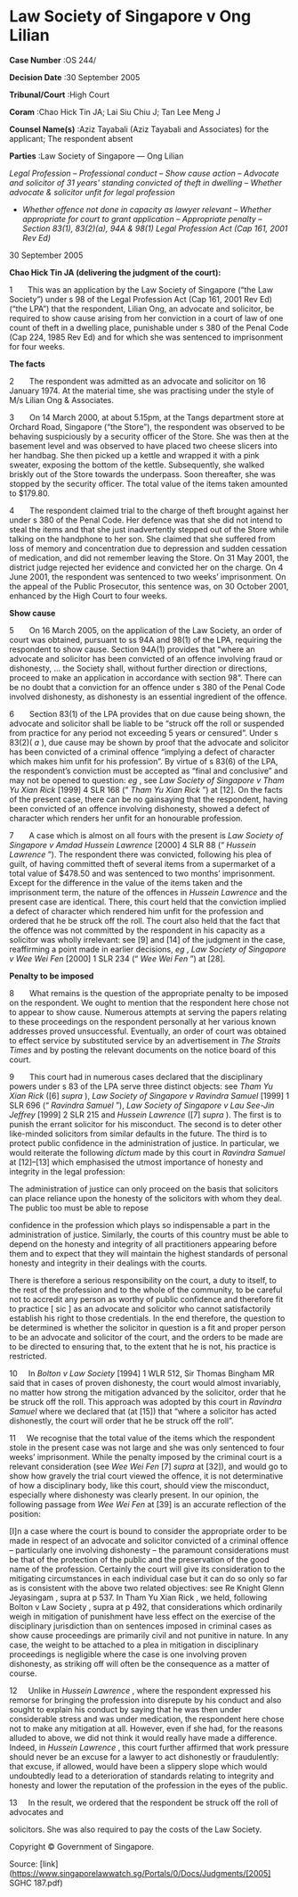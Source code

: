 # Law Society of Singapore v Ong Lilian 



**Case Number** :OS 244/ 

**Decision Date** :30 September 2005 

**Tribunal/Court** :High Court 

**Coram** :Chao Hick Tin JA; Lai Siu Chiu J; Tan Lee Meng J 

**Counsel Name(s)** :Aziz Tayabali (Aziz Tayabali and Associates) for the applicant; The respondent absent 

**Parties** :Law Society of Singapore — Ong Lilian 

_Legal Profession_ – _Professional conduct_ – _Show cause action_ – _Advocate and solicitor of 31 years' standing convicted of theft in dwelling_ – _Whether advocate & solicitor unfit for legal profession_ 

- _Whether offence not done in capacity as lawyer relevant_ – _Whether appropriate for court to grant application_ – _Appropriate penalty_ – _Section 83(1), 83(2)(a), 94A & 98(1) Legal Profession Act (Cap 161, 2001 Rev Ed)_ 

30 September 2005 

**Chao Hick Tin JA (delivering the judgment of the court):** 

1       This was an application by the Law Society of Singapore (“the Law Society”) under s 98 of the Legal Profession Act (Cap 161, 2001 Rev Ed) (“the LPA”) that the respondent, Lilian Ong, an advocate and solicitor, be required to show cause arising from her conviction in a court of law of one count of theft in a dwelling place, punishable under s 380 of the Penal Code (Cap 224, 1985 Rev Ed) and for which she was sentenced to imprisonment for four weeks. 

**The facts** 

2       The respondent was admitted as an advocate and solicitor on 16 January 1974. At the material time, she was practising under the style of M/s Lilian Ong & Associates. 

3       On 14 March 2000, at about 5.15pm, at the Tangs department store at Orchard Road, Singapore (“the Store”), the respondent was observed to be behaving suspiciously by a security officer of the Store. She was then at the basement level and was observed to have placed two cheese slicers into her handbag. She then picked up a kettle and wrapped it with a pink sweater, exposing the bottom of the kettle. Subsequently, she walked briskly out of the Store towards the underpass. Soon thereafter, she was stopped by the security officer. The total value of the items taken amounted to $179.80. 

4       The respondent claimed trial to the charge of theft brought against her under s 380 of the Penal Code. Her defence was that she did not intend to steal the items and that she just inadvertently stepped out of the Store while talking on the handphone to her son. She claimed that she suffered from loss of memory and concentration due to depression and sudden cessation of medication, and did not remember leaving the Store. On 31 May 2001, the district judge rejected her evidence and convicted her on the charge. On 4 June 2001, the respondent was sentenced to two weeks’ imprisonment. On the appeal of the Public Prosecutor, this sentence was, on 30 October 2001, enhanced by the High Court to four weeks. 

**Show cause** 


5       On 16 March 2005, on the application of the Law Society, an order of court was obtained, pursuant to ss 94A and 98(1) of the LPA, requiring the respondent to show cause. Section 94A(1) provides that “where an advocate and solicitor has been convicted of an offence involving fraud or dishonesty, ... the Society shall, without further direction or directions, proceed to make an application in accordance with section 98”. There can be no doubt that a conviction for an offence under s 380 of the Penal Code involved dishonesty, as dishonesty is an essential ingredient of the offence. 

6       Section 83(1) of the LPA provides that on due cause being shown, the advocate and solicitor shall be liable to be “struck off the roll or suspended from practice for any period not exceeding 5 years or censured”. Under s 83(2)( _a_ ), due cause may be shown by proof that the advocate and solicitor has been convicted of a criminal offence “implying a defect of character which makes him unfit for his profession”. By virtue of s 83(6) of the LPA, the respondent’s conviction must be accepted as “final and conclusive” and may not be opened to question: _eg_ , see _Law Society of Singapore v Tham Yu Xian Rick_ <span class="citation">[1999] 4 SLR 168</span> (“ _Tham Yu Xian Rick_ ”) at [12]. On the facts of the present case, there can be no gainsaying that the respondent, having been convicted of an offence involving dishonesty, showed a defect of character which renders her unfit for an honourable profession. 

7       A case which is almost on all fours with the present is _Law Society of Singapore v Amdad Hussein Lawrence_ <span class="citation">[2000] 4 SLR 88</span> (“ _Hussein Lawrence_ ”). The respondent there was convicted, following his plea of guilt, of having committed theft of several items from a supermarket of a total value of $478.50 and was sentenced to two months’ imprisonment. Except for the difference in the value of the items taken and the imprisonment term, the nature of the offences in _Hussein Lawrence_ and the present case are identical. There, this court held that the conviction implied a defect of character which rendered him unfit for the profession and ordered that he be struck off the roll. The court also held that the fact that the offence was not committed by the respondent in his capacity as a solicitor was wholly irrelevant: see [9] and [14] of the judgment in the case, reaffirming a point made in earlier decisions, _eg_ , _Law Society of Singapore v Wee Wei Fen_ <span class="citation">[2000] 1 SLR 234</span> (“ _Wee Wei Fen_ ”) at [28]. 

**Penalty to be imposed** 

8       What remains is the question of the appropriate penalty to be imposed on the respondent. We ought to mention that the respondent here chose not to appear to show cause. Numerous attempts at serving the papers relating to these proceedings on the respondent personally at her various known addresses proved unsuccessful. Eventually, an order of court was obtained to effect service by substituted service by an advertisement in _The Straits Times_ and by posting the relevant documents on the notice board of this court. 

9       This court had in numerous cases declared that the disciplinary powers under s 83 of the LPA serve three distinct objects: see _Tham Yu Xian Rick_ ([6] _supra_ ), _Law Society of Singapore v Ravindra Samuel_ <span class="citation">[1999] 1 SLR 696</span> (“ _Ravindra Samuel_ ”), _Law Society of Singapore v Lau See-Jin Jeffrey_ <span class="citation">[1999] 2 SLR 215</span> and _Hussein Lawrence_ ([7] _supra_ ). The first is to punish the errant solicitor for his misconduct. The second is to deter other like-minded solicitors from similar defaults in the future. The third is to protect public confidence in the administration of justice. In particular, we would reiterate the following _dictum_ made by this court in _Ravindra Samuel_ at [12]–[13] which emphasised the utmost importance of honesty and integrity in the legal profession: 

 The administration of justice can only proceed on the basis that solicitors can place reliance upon the honesty of the solicitors with whom they deal. The public too must be able to repose 


 confidence in the profession which plays so indispensable a part in the administration of justice. Similarly, the courts of this country must be able to depend on the honesty and integrity of all practitioners appearing before them and to expect that they will maintain the highest standards of personal honesty and integrity in their dealings with the courts. 

 There is therefore a serious responsibility on the court, a duty to itself, to the rest of the profession and to the whole of the community, to be careful not to accredit any person as worthy of public confidence and therefore fit to practice [ sic ] as an advocate and solicitor who cannot satisfactorily establish his right to those credentials. In the end therefore, the question to be determined is whether the solicitor in question is a fit and proper person to be an advocate and solicitor of the court, and the orders to be made are to be directed to ensuring that, to the extent that he is not, his practice is restricted. 

10     In _Bolton v Law Society_ [1994] 1 WLR 512, Sir Thomas Bingham MR said that in cases of proven dishonesty, the court would almost invariably, no matter how strong the mitigation advanced by the solicitor, order that he be struck off the roll. This approach was adopted by this court in _Ravindra Samuel_ where we declared that (at [15]) that “where a solicitor has acted dishonestly, the court will order that he be struck off the roll”. 

11     We recognise that the total value of the items which the respondent stole in the present case was not large and she was only sentenced to four weeks’ imprisonment. While the penalty imposed by the criminal court is a relevant consideration (see _Wee Wei Fen_ [7] _supra_ at [32]), and would go to show how gravely the trial court viewed the offence, it is not determinative of how a disciplinary body, like this court, should view the misconduct, especially where dishonesty was clearly present. In our opinion, the following passage from _Wee Wei Fen_ at [39] is an accurate reflection of the position: 

 [I]n a case where the court is bound to consider the appropriate order to be made in respect of an advocate and solicitor convicted of a criminal offence – particularly one involving dishonesty – the paramount considerations must be that of the protection of the public and the preservation of the good name of the profession. Certainly the court will give its consideration to the mitigating circumstances in each individual case but it can do so only so far as is consistent with the above two related objectives: see Re Knight Glenn Jeyasingam , supra at p 537. In Tham Yu Xian Rick , we held, following Bolton v Law Society , supra at p 492, that considerations which ordinarily weigh in mitigation of punishment have less effect on the exercise of the disciplinary jurisdiction than on sentences imposed in criminal cases as show cause proceedings are primarily civil and not punitive in nature. In any case, the weight to be attached to a plea in mitigation in disciplinary proceedings is negligible where the case is one involving proven dishonesty, as striking off will often be the consequence as a matter of course. 

12     Unlike in _Hussein Lawrence_ , where the respondent expressed his remorse for bringing the profession into disrepute by his conduct and also sought to explain his conduct by saying that he was then under considerable stress and was under medication, the respondent here chose not to make any mitigation at all. However, even if she had, for the reasons alluded to above, we did not think it would really have made a difference. Indeed, in _Hussein Lawrence_ , this court further affirmed that work pressure should never be an excuse for a lawyer to act dishonestly or fraudulently: that excuse, if allowed, would have been a slippery slope which would undoubtedly lead to a deterioration of standards relating to integrity and honesty and lower the reputation of the profession in the eyes of the public. 

13     In the result, we ordered that the respondent be struck off the roll of advocates and 


solicitors. She was also required to pay the costs of the Law Society. 

 Copyright © Government of Singapore. 


Source: [link](https://www.singaporelawwatch.sg/Portals/0/Docs/Judgments/[2005] SGHC 187.pdf)
